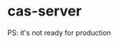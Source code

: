 <!--
@Author: BingWu Yang <detailyang>
@Date:   2016-03-07T22:07:22+08:00
@Email:  detailyang@gmail.com
@Last modified by:   detailyang
@Last modified time: 2016-03-13T14:33:27+08:00
@License: The MIT License (MIT)
-->


# cas-server
PS: it's not ready for production
